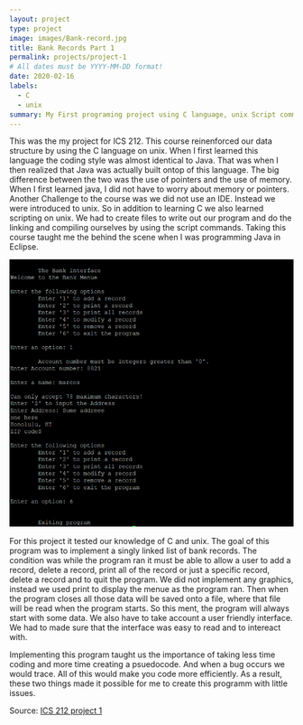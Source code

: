 ```yaml
---
layout: project
type: project
image: images/Bank-record.jpg
title: Bank Records Part 1
permalink: projects/project-1
# All dates must be YYYY-MM-DD format!
date: 2020-02-16
labels:
  - C
  - unix
summary: My First programing project using C language, unix Script commands, and makefiles. This project was to implement a bank like stimulator, where a user would input an account number, name and address to the database. The user can interact with the program to add, delete or print all the data.
---
```


This was the my project for ICS 212. This course reinenforced our data structure by using the C language on unix. When I first learned this language the coding style was almost identical to Java. That was when I then realized that Java was actually built ontop of this language. The big difference between the two was the use of pointers and the use of memory. When I first learned java, I did not have to worry about memory or pointers. Another Challenge to the course was we did not use an IDE. Instead we were introduced to unix. So in addition to learning C we also learned scripting on unix. We had to create files to write out our program and do the linking and compiling ourselves by using the script commands. Taking this course taught me the behind the scene when I was programming Java in Eclipse. 

<img class="ui medium right floated rounded image" src="../images/project1-bank-redo.jpg">

For this project it tested our knowledge of C and unix. The goal of this program was to implement a singly linked list of bank records. The condition was while the program ran it must be able to allow a user to add a record, delete a record, print all of the record or just a specific record, delete a record and to quit the program. We did not implement any graphics, instead we used print to display the menue as the program ran. Then when the program closes all those data will be saved onto a file, where that file will be read when the program starts. So this ment, the program will always start with some data. We also have to take account a user friendly interface. We had to made sure that the interface was easy to read and to intereact with.

Implementing this program taught us the importance of taking less time coding and more time creating a psuedocode. And when a bug occurs we would trace. All of this would make you code more efficiently. As a result, these two things made it possible for me to create this programm with little issues.


Source: <a href="https://github.com/buccatm/ICS212-C"><i class="large github icon "></i>ICS 212 project 1</a>




